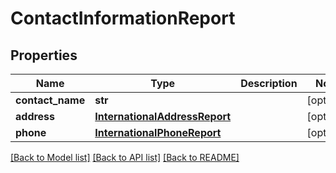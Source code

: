 # ContactInformationReport


## Properties
Name | Type | Description | Notes
------------ | ------------- | ------------- | -------------
**contact_name** | **str** |  | [optional] 
**address** | [**InternationalAddressReport**](InternationalAddressReport.md) |  | [optional] 
**phone** | [**InternationalPhoneReport**](InternationalPhoneReport.md) |  | [optional] 

[[Back to Model list]](../README.md#documentation-for-models) [[Back to API list]](../README.md#documentation-for-api-endpoints) [[Back to README]](../README.md)


